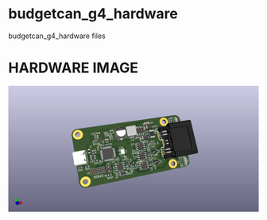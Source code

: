 # budgetcan_g4_hardware
 budgetcan_g4_hardware files

# HARDWARE IMAGE
![Alt text](budgetcan_g4_hw.png?raw=true "budgetcan_g4_hardware")
